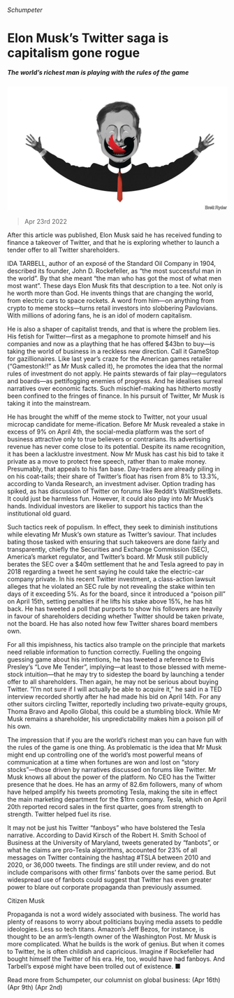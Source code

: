 ###### Schumpeter

# Elon Musk’s Twitter saga is capitalism gone rogue 

##### The world’s richest man is playing with the rules of the game 

![image](images/20220423_WBD000_0.jpg) 

> Apr 23rd 2022 

 After this article was published, Elon Musk said he has received funding to finance a takeover of Twitter, and that he is exploring whether to launch a tender offer to all Twitter shareholders.

IDA TARBELL, author of an exposé of the Standard Oil Company in 1904, described its founder, John D. Rockefeller, as “the most successful man in the world”. By that she meant “the man who has got the most of what men most want”. These days Elon Musk fits that description to a tee. Not only is he worth more than God. He invents things that are changing the world, from electric cars to space rockets. A word from him—on anything from crypto to meme stocks—turns retail investors into slobbering Pavlovians. With millions of adoring fans, he is an idol of modern capitalism.

He is also a shaper of capitalist trends, and that is where the problem lies. His fetish for Twitter—first as a megaphone to promote himself and his companies and now as a plaything that he has offered $43bn to buy—is taking the world of business in a reckless new direction. Call it GameStop for gazillionaires. Like last year’s craze for the American games retailer (“Gamestonk!!” as Mr Musk called it), he promotes the idea that the normal rules of investment do not apply. He paints stewards of fair play—regulators and boards—as pettifogging enemies of progress. And he idealises surreal narratives over economic facts. Such mischief-making has hitherto mostly been confined to the fringes of finance. In his pursuit of Twitter, Mr Musk is taking it into the mainstream.


He has brought the whiff of the meme stock to Twitter, not your usual microcap candidate for meme-ification. Before Mr Musk revealed a stake in excess of 9% on April 4th, the social-media platform was the sort of business attractive only to true believers or contrarians. Its advertising revenue has never come close to its potential. Despite its name recognition, it has been a lacklustre investment. Now Mr Musk has cast his bid to take it private as a move to protect free speech, rather than to make money. Presumably, that appeals to his fan base. Day-traders are already piling in on his coat-tails; their share of Twitter’s float has risen from 8% to 13.3%, according to Vanda Research, an investment adviser. Option trading has spiked, as has discussion of Twitter on forums like Reddit’s WallStreetBets. It could just be harmless fun. However, it could also play into Mr Musk’s hands. Individual investors are likelier to support his tactics than the institutional old guard.

Such tactics reek of populism. In effect, they seek to diminish institutions while elevating Mr Musk’s own stature as Twitter’s saviour. That includes bating those tasked with ensuring that such takeovers are done fairly and transparently, chiefly the Securities and Exchange Commission (SEC), America’s market regulator, and Twitter’s board. Mr Musk still publicly berates the SEC over a $40m settlement that he and Tesla agreed to pay in 2018 regarding a tweet he sent saying he could take the electric-car company private. In his recent Twitter investment, a class-action lawsuit alleges that he violated an SEC rule by not revealing the stake within ten days of it exceeding 5%. As for the board, since it introduced a “poison pill” on April 15th, setting penalties if he lifts his stake above 15%, he has hit back. He has tweeted a poll that purports to show his followers are heavily in favour of shareholders deciding whether Twitter should be taken private, not the board. He has also noted how few Twitter shares board members own.

For all this impishness, his tactics also trample on the principle that markets need reliable information to function correctly. Fuelling the ongoing guessing game about his intentions, he has tweeted a reference to Elvis Presley’s “Love Me Tender”, implying—at least to those blessed with meme-stock intuition—that he may try to sidestep the board by launching a tender offer to all shareholders. Then again, he may not be serious about buying Twitter. ”I’m not sure if I will actually be able to acquire it,” he said in a TED interview recorded shortly after he had made his bid on April 14th. For any other suitors circling Twitter, reportedly including two private-equity groups, Thoma Bravo and Apollo Global, this could be a stumbling block. While Mr Musk remains a shareholder, his unpredictability makes him a poison pill of his own.

The impression that if you are the world’s richest man you can have fun with the rules of the game is one thing. As problematic is the idea that Mr Musk might end up controlling one of the world’s most powerful means of communication at a time when fortunes are won and lost on “story stocks”—those driven by narratives discussed on forums like Twitter. Mr Musk knows all about the power of the platform. No CEO has the Twitter presence that he does. He has an army of 82.6m followers, many of whom have helped amplify his tweets promoting Tesla, making the site in effect the main marketing department for the $1trn company. Tesla, which on April 20th reported record sales in the first quarter, goes from strength to strength. Twitter helped fuel its rise.

It may not be just his Twitter “fanboys” who have bolstered the Tesla narrative. According to David Kirsch of the Robert H. Smith School of Business at the University of Maryland, tweets generated by “fanbots”, or what he claims are pro-Tesla algorithms, accounted for 23% of all messages on Twitter containing the hashtag #TSLA between 2010 and 2020, or 36,000 tweets. The findings are still under review, and do not include comparisons with other firms’ fanbots over the same period. But widespread use of fanbots could suggest that Twitter has even greater power to blare out corporate propaganda than previously assumed.

Citizen Musk

Propaganda is not a word widely associated with business. The world has plenty of reasons to worry about politicians buying media assets to peddle ideologies. Less so tech titans. Amazon’s Jeff Bezos, for instance, is thought to be an arm’s-length owner of the Washington Post. Mr Musk is more complicated. What he builds is the work of genius. But when it comes to Twitter, he is often childish and capricious. Imagine if Rockefeller had bought himself the Twitter of his era. He, too, would have had fanboys. And Tarbell’s exposé might have been trolled out of existence. ■


Read more from Schumpeter, our columnist on global business: (Apr 16th) (Apr 9th) (Apr 2nd)


